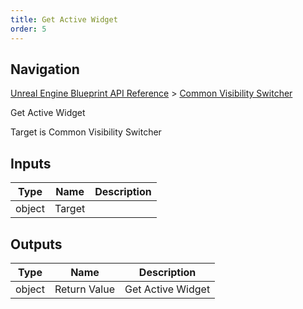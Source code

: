 ```yaml
---
title: Get Active Widget
order: 5
---
```

## Navigation

[Unreal Engine Blueprint API Reference](https://dev.epicgames.com/documentation/en-us/unreal-engine/BlueprintAPI) > [Common Visibility Switcher](https://dev.epicgames.com/documentation/en-us/unreal-engine/BlueprintAPI/CommonVisibilitySwitcher)

Get Active Widget

Target is Common Visibility Switcher

## Inputs

| Type | Name | Description |
| --- | --- | --- |
| object | Target |  |

## Outputs

| Type | Name | Description |
| --- | --- | --- |
| object | Return Value | Get Active Widget |
